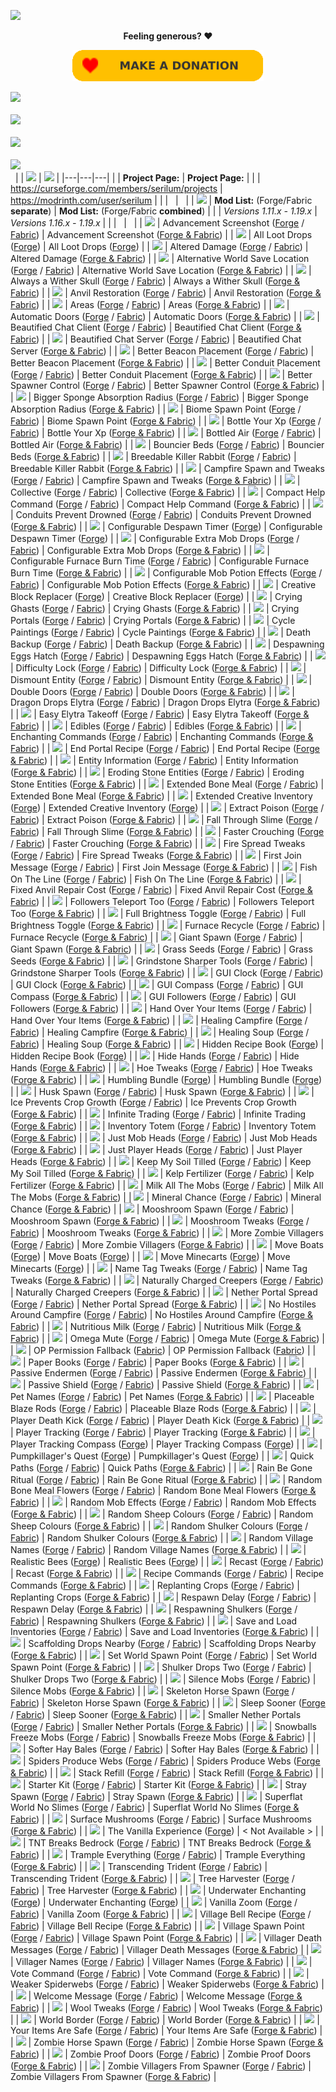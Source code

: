 [![](https://github.com/ricksouth/serilum-mc-mods/raw/master/description/Github/header.png)](https://serilum.com/)

<div align="center">
<p><strong>Feeling generous? ❤️</strong></p>
<p><a href="https://ricksouth.com/donate" target=_blank><img src="https://github.com/ricksouth/ricksouth/raw/main/assets/shields/donation_rounded.svg" height="50" width="auto"></a></p>
</div>

[![](https://github.com/ricksouth/serilum-mc-mods/raw/master/description/Github/serilumcom.png)](https://serilum.com/)\
&nbsp;\
[![](https://github.com/ricksouth/serilum-mc-mods/raw/master/description/Github/faq.png)](https://github.com/ricksouth/serilum-mc-mods/wiki/FAQ)\
&nbsp;\
[![](https://github.com/ricksouth/serilum-mc-mods/raw/master/description/Github/issues.png)](https://github.com/ricksouth/serilum-mc-mods/issues/new/choose)\
&nbsp;\
[![](https://github.com/ricksouth/serilum-mc-mods/raw/master/description/Github/code.png)](https://github.com/ricksouth/serilum-mc-mods/tree/master/sources)\
&nbsp;
|   | [![](https://github.com/ricksouth/serilum-mc-mods/raw/master/description/Github/curseforge.png)](https://curseforge.com/members/serilum/projects)  |  [![](https://github.com/ricksouth/serilum-mc-mods/raw/master/description/Github/modrinth.png)](https://modrinth.com/user/Serilum) |
|---|---|---|
|   | __Project Page:__  | __Project Page:__  |
|   | https://curseforge.com/members/serilum/projects  | https://modrinth.com/user/serilum  |
|   | 	&nbsp;  | 	&nbsp;  |
| [![](https://github.com/ricksouth/serilum-mc-mods/raw/master/description/Github/tiny_logo/_changelog.png)](#)  | __Mod List:__ (Forge/Fabric __separate__)  | __Mod List:__ (Forge/Fabric __combined__)  |
|   | _Versions 1.11.x - 1.19.x_  | _Versions 1.16.x - 1.19.x_  |
|   | 	&nbsp;  | 	&nbsp;  |
| [![](https://github.com/ricksouth/serilum-mc-mods/raw/master/description/Github/tiny_logo/advancement-screenshot.png)](https://serilum.com/mods?changelog=advancement-screenshot)  | Advancement Screenshot ([Forge](https://curseforge.com/minecraft/mc-mods/advancement-screenshot) / [Fabric](https://curseforge.com/minecraft/mc-mods/advancement-screenshot-fabric))  | Advancement Screenshot ([Forge & Fabric](https://modrinth.com/mod/advancement-screenshot))  |
| [![](https://github.com/ricksouth/serilum-mc-mods/raw/master/description/Github/tiny_logo/all-loot-drops.png)](https://serilum.com/mods?changelog=all-loot-drops)  | All Loot Drops ([Forge](https://curseforge.com/minecraft/mc-mods/all-loot-drops))  | All Loot Drops ([Forge](https://modrinth.com/mod/all-loot-drops))  |
| [![](https://github.com/ricksouth/serilum-mc-mods/raw/master/description/Github/tiny_logo/altered-damage.png)](https://serilum.com/mods?changelog=altered-damage)  | Altered Damage ([Forge](https://curseforge.com/minecraft/mc-mods/altered-damage) / [Fabric](https://curseforge.com/minecraft/mc-mods/altered-damage-fabric))  | Altered Damage ([Forge & Fabric](https://modrinth.com/mod/altered-damage))  |
| [![](https://github.com/ricksouth/serilum-mc-mods/raw/master/description/Github/tiny_logo/alternative-world-save-location.png)](https://serilum.com/mods?changelog=alternative-world-save-location)  | Alternative World Save Location ([Forge](https://curseforge.com/minecraft/mc-mods/alternative-world-save-location) / [Fabric](https://curseforge.com/minecraft/mc-mods/alternative-world-save-location-fabric))  | Alternative World Save Location ([Forge & Fabric](https://modrinth.com/mod/alternative-world-save-location))  |
| [![](https://github.com/ricksouth/serilum-mc-mods/raw/master/description/Github/tiny_logo/always-a-wither-skull.png)](https://serilum.com/mods?changelog=always-a-wither-skull)  | Always a Wither Skull ([Forge](https://curseforge.com/minecraft/mc-mods/always-a-wither-skull) / [Fabric](https://curseforge.com/minecraft/mc-mods/always-a-wither-skull-fabric))  | Always a Wither Skull ([Forge & Fabric](https://modrinth.com/mod/always-a-wither-skull))  |
| [![](https://github.com/ricksouth/serilum-mc-mods/raw/master/description/Github/tiny_logo/anvil-restoration.png)](https://serilum.com/mods?changelog=anvil-restoration)  | Anvil Restoration ([Forge](https://curseforge.com/minecraft/mc-mods/anvil-restoration) / [Fabric](https://curseforge.com/minecraft/mc-mods/anvil-restoration-fabric))  | Anvil Restoration ([Forge & Fabric](https://modrinth.com/mod/anvil-restoration))  |
| [![](https://github.com/ricksouth/serilum-mc-mods/raw/master/description/Github/tiny_logo/areas.png)](https://serilum.com/mods?changelog=areas)  | Areas ([Forge](https://curseforge.com/minecraft/mc-mods/areas) / [Fabric](https://curseforge.com/minecraft/mc-mods/areas-fabric))  | Areas ([Forge & Fabric](https://modrinth.com/mod/areas))  |
| [![](https://github.com/ricksouth/serilum-mc-mods/raw/master/description/Github/tiny_logo/automatic-doors.png)](https://serilum.com/mods?changelog=automatic-doors)  | Automatic Doors ([Forge](https://curseforge.com/minecraft/mc-mods/automatic-doors) / [Fabric](https://curseforge.com/minecraft/mc-mods/automatic-doors-fabric))  | Automatic Doors ([Forge & Fabric](https://modrinth.com/mod/automatic-doors))  |
| [![](https://github.com/ricksouth/serilum-mc-mods/raw/master/description/Github/tiny_logo/beautified-chat-client.png)](https://serilum.com/mods?changelog=beautified-chat-client)  | Beautified Chat Client ([Forge](https://curseforge.com/minecraft/mc-mods/beautified-chat-client) / [Fabric](https://curseforge.com/minecraft/mc-mods/beautified-chat-client-fabric))  | Beautified Chat Client ([Forge & Fabric](https://modrinth.com/mod/beautified-chat-client))  |
| [![](https://github.com/ricksouth/serilum-mc-mods/raw/master/description/Github/tiny_logo/beautified-chat-server.png)](https://serilum.com/mods?changelog=beautified-chat-server)  | Beautified Chat Server ([Forge](https://curseforge.com/minecraft/mc-mods/beautified-chat-server) / [Fabric](https://curseforge.com/minecraft/mc-mods/beautified-chat-server-fabric))  | Beautified Chat Server ([Forge & Fabric](https://modrinth.com/mod/beautified-chat-server))  |
| [![](https://github.com/ricksouth/serilum-mc-mods/raw/master/description/Github/tiny_logo/better-beacon-placement.png)](https://serilum.com/mods?changelog=better-beacon-placement)  | Better Beacon Placement ([Forge](https://curseforge.com/minecraft/mc-mods/better-beacon-placement) / [Fabric](https://curseforge.com/minecraft/mc-mods/better-beacon-placement-fabric))  | Better Beacon Placement ([Forge & Fabric](https://modrinth.com/mod/better-beacon-placement))  |
| [![](https://github.com/ricksouth/serilum-mc-mods/raw/master/description/Github/tiny_logo/better-conduit-placement.png)](https://serilum.com/mods?changelog=better-conduit-placement)  | Better Conduit Placement ([Forge](https://curseforge.com/minecraft/mc-mods/better-conduit-placement) / [Fabric](https://curseforge.com/minecraft/mc-mods/better-conduit-placement-fabric))  | Better Conduit Placement ([Forge & Fabric](https://modrinth.com/mod/better-conduit-placement))  |
| [![](https://github.com/ricksouth/serilum-mc-mods/raw/master/description/Github/tiny_logo/better-spawner-control.png)](https://serilum.com/mods?changelog=better-spawner-control)  | Better Spawner Control ([Forge](https://curseforge.com/minecraft/mc-mods/better-spawner-control) / [Fabric](https://curseforge.com/minecraft/mc-mods/better-spawner-control-fabric))  | Better Spawner Control ([Forge & Fabric](https://modrinth.com/mod/better-spawner-control))  |
| [![](https://github.com/ricksouth/serilum-mc-mods/raw/master/description/Github/tiny_logo/bigger-sponge-absorption-radius.png)](https://serilum.com/mods?changelog=bigger-sponge-absorption-radius)  | Bigger Sponge Absorption Radius ([Forge](https://curseforge.com/minecraft/mc-mods/bigger-sponge-absorption-radius) / [Fabric](https://curseforge.com/minecraft/mc-mods/bigger-sponge-absorption-radius-fabric))  | Bigger Sponge Absorption Radius ([Forge & Fabric](https://modrinth.com/mod/bigger-sponge-absorption-radius))  |
| [![](https://github.com/ricksouth/serilum-mc-mods/raw/master/description/Github/tiny_logo/biome-spawn-point.png)](https://serilum.com/mods?changelog=biome-spawn-point)  | Biome Spawn Point ([Forge](https://curseforge.com/minecraft/mc-mods/biome-spawn-point) / [Fabric](https://curseforge.com/minecraft/mc-mods/biome-spawn-point-fabric))  | Biome Spawn Point ([Forge & Fabric](https://modrinth.com/mod/biome-spawn-point))  |
| [![](https://github.com/ricksouth/serilum-mc-mods/raw/master/description/Github/tiny_logo/bottle-your-xp.png)](https://serilum.com/mods?changelog=bottle-your-xp)  | Bottle Your Xp ([Forge](https://curseforge.com/minecraft/mc-mods/bottle-your-xp) / [Fabric](https://curseforge.com/minecraft/mc-mods/bottle-your-xp-fabric))  | Bottle Your Xp ([Forge & Fabric](https://modrinth.com/mod/bottle-your-xp))  |
| [![](https://github.com/ricksouth/serilum-mc-mods/raw/master/description/Github/tiny_logo/bottled-air.png)](https://serilum.com/mods?changelog=bottled-air)  | Bottled Air ([Forge](https://curseforge.com/minecraft/mc-mods/bottled-air) / [Fabric](https://curseforge.com/minecraft/mc-mods/bottled-air-fabric))  | Bottled Air ([Forge & Fabric](https://modrinth.com/mod/bottled-air))  |
| [![](https://github.com/ricksouth/serilum-mc-mods/raw/master/description/Github/tiny_logo/bouncier-beds.png)](https://serilum.com/mods?changelog=bouncier-beds)  | Bouncier Beds ([Forge](https://curseforge.com/minecraft/mc-mods/bouncier-beds) / [Fabric](https://curseforge.com/minecraft/mc-mods/bouncier-beds-fabric))  | Bouncier Beds ([Forge & Fabric](https://modrinth.com/mod/bouncier-beds))  |
| [![](https://github.com/ricksouth/serilum-mc-mods/raw/master/description/Github/tiny_logo/breedable-killer-rabbit.png)](https://serilum.com/mods?changelog=breedable-killer-rabbit)  | Breedable Killer Rabbit ([Forge](https://curseforge.com/minecraft/mc-mods/breedable-killer-rabbit) / [Fabric](https://curseforge.com/minecraft/mc-mods/breedable-killer-rabbit-fabric))  | Breedable Killer Rabbit ([Forge & Fabric](https://modrinth.com/mod/breedable-killer-rabbit))  |
| [![](https://github.com/ricksouth/serilum-mc-mods/raw/master/description/Github/tiny_logo/campfire-spawn-and-tweaks.png)](https://serilum.com/mods?changelog=campfire-spawn-and-tweaks)  | Campfire Spawn and Tweaks ([Forge](https://curseforge.com/minecraft/mc-mods/campfire-spawn-and-tweaks) / [Fabric](https://curseforge.com/minecraft/mc-mods/campfire-spawn-and-tweaks-fabric))  | Campfire Spawn and Tweaks ([Forge & Fabric](https://modrinth.com/mod/campfire-spawn-and-tweaks))  |
| [![](https://github.com/ricksouth/serilum-mc-mods/raw/master/description/Github/tiny_logo/collective.png)](https://serilum.com/mods?changelog=collective)  | Collective ([Forge](https://curseforge.com/minecraft/mc-mods/collective) / [Fabric](https://curseforge.com/minecraft/mc-mods/collective-fabric))  | Collective ([Forge & Fabric](https://modrinth.com/mod/collective))  |
| [![](https://github.com/ricksouth/serilum-mc-mods/raw/master/description/Github/tiny_logo/compact-help-command.png)](https://serilum.com/mods?changelog=compact-help-command)  | Compact Help Command ([Forge](https://curseforge.com/minecraft/mc-mods/compact-help-command) / [Fabric](https://curseforge.com/minecraft/mc-mods/compact-help-command-fabric))  | Compact Help Command ([Forge & Fabric](https://modrinth.com/mod/compact-help-command))  |
| [![](https://github.com/ricksouth/serilum-mc-mods/raw/master/description/Github/tiny_logo/conduits-prevent-drowned.png)](https://serilum.com/mods?changelog=conduits-prevent-drowned)  | Conduits Prevent Drowned ([Forge](https://curseforge.com/minecraft/mc-mods/conduits-prevent-drowned) / [Fabric](https://curseforge.com/minecraft/mc-mods/conduits-prevent-drowned-fabric))  | Conduits Prevent Drowned ([Forge & Fabric](https://modrinth.com/mod/conduits-prevent-drowned))  |
| [![](https://github.com/ricksouth/serilum-mc-mods/raw/master/description/Github/tiny_logo/configurable-despawn-timer.png)](https://serilum.com/mods?changelog=configurable-despawn-timer)  | Configurable Despawn Timer ([Forge](https://curseforge.com/minecraft/mc-mods/configurable-despawn-timer))  | Configurable Despawn Timer ([Forge](https://modrinth.com/mod/configurable-despawn-timer))  |
| [![](https://github.com/ricksouth/serilum-mc-mods/raw/master/description/Github/tiny_logo/configurable-extra-mob-drops.png)](https://serilum.com/mods?changelog=configurable-extra-mob-drops)  | Configurable Extra Mob Drops ([Forge](https://curseforge.com/minecraft/mc-mods/configurable-extra-mob-drops) / [Fabric](https://curseforge.com/minecraft/mc-mods/configurable-extra-mob-drops-fabric))  | Configurable Extra Mob Drops ([Forge & Fabric](https://modrinth.com/mod/configurable-extra-mob-drops))  |
| [![](https://github.com/ricksouth/serilum-mc-mods/raw/master/description/Github/tiny_logo/configurable-furnace-burn-time.png)](https://serilum.com/mods?changelog=configurable-furnace-burn-time)  | Configurable Furnace Burn Time ([Forge](https://curseforge.com/minecraft/mc-mods/configurable-furnace-burn-time) / [Fabric](https://curseforge.com/minecraft/mc-mods/configurable-furnace-burn-time-fabric))  | Configurable Furnace Burn Time ([Forge & Fabric](https://modrinth.com/mod/configurable-furnace-burn-time))  |
| [![](https://github.com/ricksouth/serilum-mc-mods/raw/master/description/Github/tiny_logo/configurable-mob-potion-effects.png)](https://serilum.com/mods?changelog=configurable-mob-potion-effects)  | Configurable Mob Potion Effects ([Forge](https://curseforge.com/minecraft/mc-mods/configurable-mob-potion-effects) / [Fabric](https://curseforge.com/minecraft/mc-mods/configurable-mob-potion-effects-fabric))  | Configurable Mob Potion Effects ([Forge & Fabric](https://modrinth.com/mod/configurable-mob-potion-effects))  |
| [![](https://github.com/ricksouth/serilum-mc-mods/raw/master/description/Github/tiny_logo/creative-block-replacer.png)](https://serilum.com/mods?changelog=creative-block-replacer)  | Creative Block Replacer ([Forge](https://curseforge.com/minecraft/mc-mods/creative-block-replacer))  | Creative Block Replacer ([Forge](https://modrinth.com/mod/creative-block-replacer))  |
| [![](https://github.com/ricksouth/serilum-mc-mods/raw/master/description/Github/tiny_logo/crying-ghasts.png)](https://serilum.com/mods?changelog=crying-ghasts)  | Crying Ghasts ([Forge](https://curseforge.com/minecraft/mc-mods/crying-ghasts) / [Fabric](https://curseforge.com/minecraft/mc-mods/crying-ghasts-fabric))  | Crying Ghasts ([Forge & Fabric](https://modrinth.com/mod/crying-ghasts))  |
| [![](https://github.com/ricksouth/serilum-mc-mods/raw/master/description/Github/tiny_logo/crying-portals.png)](https://serilum.com/mods?changelog=crying-portals)  | Crying Portals ([Forge](https://curseforge.com/minecraft/mc-mods/crying-portals) / [Fabric](https://curseforge.com/minecraft/mc-mods/crying-portals-fabric))  | Crying Portals ([Forge & Fabric](https://modrinth.com/mod/crying-portals))  |
| [![](https://github.com/ricksouth/serilum-mc-mods/raw/master/description/Github/tiny_logo/cycle-paintings.png)](https://serilum.com/mods?changelog=cycle-paintings)  | Cycle Paintings ([Forge](https://curseforge.com/minecraft/mc-mods/cycle-paintings) / [Fabric](https://curseforge.com/minecraft/mc-mods/cycle-paintings-fabric))  | Cycle Paintings ([Forge & Fabric](https://modrinth.com/mod/cycle-paintings))  |
| [![](https://github.com/ricksouth/serilum-mc-mods/raw/master/description/Github/tiny_logo/death-backup.png)](https://serilum.com/mods?changelog=death-backup)  | Death Backup ([Forge](https://curseforge.com/minecraft/mc-mods/death-backup) / [Fabric](https://curseforge.com/minecraft/mc-mods/death-backup-fabric))  | Death Backup ([Forge & Fabric](https://modrinth.com/mod/death-backup))  |
| [![](https://github.com/ricksouth/serilum-mc-mods/raw/master/description/Github/tiny_logo/despawning-eggs-hatch.png)](https://serilum.com/mods?changelog=despawning-eggs-hatch)  | Despawning Eggs Hatch ([Forge](https://curseforge.com/minecraft/mc-mods/despawning-eggs-hatch) / [Fabric](https://curseforge.com/minecraft/mc-mods/despawning-eggs-hatch-fabric))  | Despawning Eggs Hatch ([Forge & Fabric](https://modrinth.com/mod/despawning-eggs-hatch))  |
| [![](https://github.com/ricksouth/serilum-mc-mods/raw/master/description/Github/tiny_logo/difficulty-lock.png)](https://serilum.com/mods?changelog=difficulty-lock)  | Difficulty Lock ([Forge](https://curseforge.com/minecraft/mc-mods/difficulty-lock) / [Fabric](https://curseforge.com/minecraft/mc-mods/difficulty-lock-fabric))  | Difficulty Lock ([Forge & Fabric](https://modrinth.com/mod/difficulty-lock))  |
| [![](https://github.com/ricksouth/serilum-mc-mods/raw/master/description/Github/tiny_logo/dismount-entity.png)](https://serilum.com/mods?changelog=dismount-entity)  | Dismount Entity ([Forge](https://curseforge.com/minecraft/mc-mods/dismount-entity) / [Fabric](https://curseforge.com/minecraft/mc-mods/dismount-entity-fabric))  | Dismount Entity ([Forge & Fabric](https://modrinth.com/mod/dismount-entity))  |
| [![](https://github.com/ricksouth/serilum-mc-mods/raw/master/description/Github/tiny_logo/double-doors.png)](https://serilum.com/mods?changelog=double-doors)  | Double Doors ([Forge](https://curseforge.com/minecraft/mc-mods/double-doors) / [Fabric](https://curseforge.com/minecraft/mc-mods/double-doors-fabric))  | Double Doors ([Forge & Fabric](https://modrinth.com/mod/double-doors))  |
| [![](https://github.com/ricksouth/serilum-mc-mods/raw/master/description/Github/tiny_logo/dragon-drops-elytra.png)](https://serilum.com/mods?changelog=dragon-drops-elytra)  | Dragon Drops Elytra ([Forge](https://curseforge.com/minecraft/mc-mods/dragon-drops-elytra) / [Fabric](https://curseforge.com/minecraft/mc-mods/dragon-drops-elytra-fabric))  | Dragon Drops Elytra ([Forge & Fabric](https://modrinth.com/mod/dragon-drops-elytra))  |
| [![](https://github.com/ricksouth/serilum-mc-mods/raw/master/description/Github/tiny_logo/easy-elytra-takeoff.png)](https://serilum.com/mods?changelog=easy-elytra-takeoff)  | Easy Elytra Takeoff ([Forge](https://curseforge.com/minecraft/mc-mods/easy-elytra-takeoff) / [Fabric](https://curseforge.com/minecraft/mc-mods/easy-elytra-takeoff-fabric))  | Easy Elytra Takeoff ([Forge & Fabric](https://modrinth.com/mod/easy-elytra-takeoff))  |
| [![](https://github.com/ricksouth/serilum-mc-mods/raw/master/description/Github/tiny_logo/edibles.png)](https://serilum.com/mods?changelog=edibles)  | Edibles ([Forge](https://curseforge.com/minecraft/mc-mods/edibles) / [Fabric](https://curseforge.com/minecraft/mc-mods/edibles-fabric))  | Edibles ([Forge & Fabric](https://modrinth.com/mod/edibles))  |
| [![](https://github.com/ricksouth/serilum-mc-mods/raw/master/description/Github/tiny_logo/enchanting-commands.png)](https://serilum.com/mods?changelog=enchanting-commands)  | Enchanting Commands ([Forge](https://curseforge.com/minecraft/mc-mods/enchanting-commands) / [Fabric](https://curseforge.com/minecraft/mc-mods/enchanting-commands-fabric))  | Enchanting Commands ([Forge & Fabric](https://modrinth.com/mod/enchanting-commands))  |
| [![](https://github.com/ricksouth/serilum-mc-mods/raw/master/description/Github/tiny_logo/end-portal-recipe.png)](https://serilum.com/mods?changelog=end-portal-recipe)  | End Portal Recipe ([Forge](https://curseforge.com/minecraft/mc-mods/end-portal-recipe) / [Fabric](https://curseforge.com/minecraft/mc-mods/end-portal-recipe-fabric))  | End Portal Recipe ([Forge & Fabric](https://modrinth.com/mod/end-portal-recipe))  |
| [![](https://github.com/ricksouth/serilum-mc-mods/raw/master/description/Github/tiny_logo/entity-information.png)](https://serilum.com/mods?changelog=entity-information)  | Entity Information ([Forge](https://curseforge.com/minecraft/mc-mods/entity-information) / [Fabric](https://curseforge.com/minecraft/mc-mods/entity-information-fabric))  | Entity Information ([Forge & Fabric](https://modrinth.com/mod/entity-information))  |
| [![](https://github.com/ricksouth/serilum-mc-mods/raw/master/description/Github/tiny_logo/eroding-stone-entities.png)](https://serilum.com/mods?changelog=eroding-stone-entities)  | Eroding Stone Entities ([Forge](https://curseforge.com/minecraft/mc-mods/eroding-stone-entities) / [Fabric](https://curseforge.com/minecraft/mc-mods/eroding-stone-entities-fabric))  | Eroding Stone Entities ([Forge & Fabric](https://modrinth.com/mod/eroding-stone-entities))  |
| [![](https://github.com/ricksouth/serilum-mc-mods/raw/master/description/Github/tiny_logo/extended-bone-meal.png)](https://serilum.com/mods?changelog=extended-bone-meal)  | Extended Bone Meal ([Forge](https://curseforge.com/minecraft/mc-mods/extended-bone-meal) / [Fabric](https://curseforge.com/minecraft/mc-mods/extended-bone-meal-fabric))  | Extended Bone Meal ([Forge & Fabric](https://modrinth.com/mod/extended-bone-meal))  |
| [![](https://github.com/ricksouth/serilum-mc-mods/raw/master/description/Github/tiny_logo/extended-creative-inventory.png)](https://serilum.com/mods?changelog=extended-creative-inventory)  | Extended Creative Inventory ([Forge](https://curseforge.com/minecraft/mc-mods/extended-creative-inventory))  | Extended Creative Inventory ([Forge](https://modrinth.com/mod/extended-creative-inventory))  |
| [![](https://github.com/ricksouth/serilum-mc-mods/raw/master/description/Github/tiny_logo/extract-poison.png)](https://serilum.com/mods?changelog=extract-poison)  | Extract Poison ([Forge](https://curseforge.com/minecraft/mc-mods/extract-poison) / [Fabric](https://curseforge.com/minecraft/mc-mods/extract-poison-fabric))  | Extract Poison ([Forge & Fabric](https://modrinth.com/mod/extract-poison))  |
| [![](https://github.com/ricksouth/serilum-mc-mods/raw/master/description/Github/tiny_logo/fall-through-slime.png)](https://serilum.com/mods?changelog=fall-through-slime)  | Fall Through Slime ([Forge](https://curseforge.com/minecraft/mc-mods/fall-through-slime) / [Fabric](https://curseforge.com/minecraft/mc-mods/fall-through-slime-fabric))  | Fall Through Slime ([Forge & Fabric](https://modrinth.com/mod/fall-through-slime))  |
| [![](https://github.com/ricksouth/serilum-mc-mods/raw/master/description/Github/tiny_logo/faster-crouching.png)](https://serilum.com/mods?changelog=faster-crouching)  | Faster Crouching ([Forge](https://curseforge.com/minecraft/mc-mods/faster-crouching) / [Fabric](https://curseforge.com/minecraft/mc-mods/faster-crouching-fabric))  | Faster Crouching ([Forge & Fabric](https://modrinth.com/mod/faster-crouching))  |
| [![](https://github.com/ricksouth/serilum-mc-mods/raw/master/description/Github/tiny_logo/fire-spread-tweaks.png)](https://serilum.com/mods?changelog=fire-spread-tweaks)  | Fire Spread Tweaks ([Forge](https://curseforge.com/minecraft/mc-mods/fire-spread-tweaks) / [Fabric](https://curseforge.com/minecraft/mc-mods/fire-spread-tweaks-fabric))  | Fire Spread Tweaks ([Forge & Fabric](https://modrinth.com/mod/fire-spread-tweaks))  |
| [![](https://github.com/ricksouth/serilum-mc-mods/raw/master/description/Github/tiny_logo/first-join-message.png)](https://serilum.com/mods?changelog=first-join-message)  | First Join Message ([Forge](https://curseforge.com/minecraft/mc-mods/first-join-message) / [Fabric](https://curseforge.com/minecraft/mc-mods/first-join-message-fabric))  | First Join Message ([Forge & Fabric](https://modrinth.com/mod/first-join-message))  |
| [![](https://github.com/ricksouth/serilum-mc-mods/raw/master/description/Github/tiny_logo/fish-on-the-line.png)](https://serilum.com/mods?changelog=fish-on-the-line)  | Fish On The Line ([Forge](https://curseforge.com/minecraft/mc-mods/fish-on-the-line) / [Fabric](https://curseforge.com/minecraft/mc-mods/fish-on-the-line-fabric))  | Fish On The Line ([Forge & Fabric](https://modrinth.com/mod/fish-on-the-line))  |
| [![](https://github.com/ricksouth/serilum-mc-mods/raw/master/description/Github/tiny_logo/fixed-anvil-repair-cost.png)](https://serilum.com/mods?changelog=fixed-anvil-repair-cost)  | Fixed Anvil Repair Cost ([Forge](https://curseforge.com/minecraft/mc-mods/fixed-anvil-repair-cost) / [Fabric](https://curseforge.com/minecraft/mc-mods/fixed-anvil-repair-cost-fabric))  | Fixed Anvil Repair Cost ([Forge & Fabric](https://modrinth.com/mod/fixed-anvil-repair-cost))  |
| [![](https://github.com/ricksouth/serilum-mc-mods/raw/master/description/Github/tiny_logo/followers-teleport-too.png)](https://serilum.com/mods?changelog=followers-teleport-too)  | Followers Teleport Too ([Forge](https://curseforge.com/minecraft/mc-mods/followers-teleport-too) / [Fabric](https://curseforge.com/minecraft/mc-mods/followers-teleport-too-fabric))  | Followers Teleport Too ([Forge & Fabric](https://modrinth.com/mod/followers-teleport-too))  |
| [![](https://github.com/ricksouth/serilum-mc-mods/raw/master/description/Github/tiny_logo/full-brightness-toggle.png)](https://serilum.com/mods?changelog=full-brightness-toggle)  | Full Brightness Toggle ([Forge](https://curseforge.com/minecraft/mc-mods/full-brightness-toggle) / [Fabric](https://curseforge.com/minecraft/mc-mods/full-brightness-toggle-fabric))  | Full Brightness Toggle ([Forge & Fabric](https://modrinth.com/mod/full-brightness-toggle))  |
| [![](https://github.com/ricksouth/serilum-mc-mods/raw/master/description/Github/tiny_logo/furnace-recycle.png)](https://serilum.com/mods?changelog=furnace-recycle)  | Furnace Recycle ([Forge](https://curseforge.com/minecraft/mc-mods/furnace-recycle) / [Fabric](https://curseforge.com/minecraft/mc-mods/furnace-recycle-fabric))  | Furnace Recycle ([Forge & Fabric](https://modrinth.com/mod/furnace-recycle))  |
| [![](https://github.com/ricksouth/serilum-mc-mods/raw/master/description/Github/tiny_logo/giant-spawn.png)](https://serilum.com/mods?changelog=giant-spawn)  | Giant Spawn ([Forge](https://curseforge.com/minecraft/mc-mods/giant-spawn) / [Fabric](https://curseforge.com/minecraft/mc-mods/giant-spawn-fabric))  | Giant Spawn ([Forge & Fabric](https://modrinth.com/mod/giant-spawn))  |
| [![](https://github.com/ricksouth/serilum-mc-mods/raw/master/description/Github/tiny_logo/grass-seeds.png)](https://serilum.com/mods?changelog=grass-seeds)  | Grass Seeds ([Forge](https://curseforge.com/minecraft/mc-mods/grass-seeds) / [Fabric](https://curseforge.com/minecraft/mc-mods/grass-seeds-fabric))  | Grass Seeds ([Forge & Fabric](https://modrinth.com/mod/grass-seeds))  |
| [![](https://github.com/ricksouth/serilum-mc-mods/raw/master/description/Github/tiny_logo/grindstone-sharper-tools.png)](https://serilum.com/mods?changelog=grindstone-sharper-tools)  | Grindstone Sharper Tools ([Forge](https://curseforge.com/minecraft/mc-mods/grindstone-sharper-tools) / [Fabric](https://curseforge.com/minecraft/mc-mods/grindstone-sharper-tools-fabric))  | Grindstone Sharper Tools ([Forge & Fabric](https://modrinth.com/mod/grindstone-sharper-tools))  |
| [![](https://github.com/ricksouth/serilum-mc-mods/raw/master/description/Github/tiny_logo/gui-clock.png)](https://serilum.com/mods?changelog=gui-clock)  | GUI Clock ([Forge](https://curseforge.com/minecraft/mc-mods/gui-clock) / [Fabric](https://curseforge.com/minecraft/mc-mods/gui-clock-fabric-version))  | GUI Clock ([Forge & Fabric](https://modrinth.com/mod/gui-clock))  |
| [![](https://github.com/ricksouth/serilum-mc-mods/raw/master/description/Github/tiny_logo/gui-compass.png)](https://serilum.com/mods?changelog=gui-compass)  | GUI Compass ([Forge](https://curseforge.com/minecraft/mc-mods/gui-compass) / [Fabric](https://curseforge.com/minecraft/mc-mods/gui-compass-fabric-version))  | GUI Compass ([Forge & Fabric](https://modrinth.com/mod/gui-compass))  |
| [![](https://github.com/ricksouth/serilum-mc-mods/raw/master/description/Github/tiny_logo/gui-followers.png)](https://serilum.com/mods?changelog=gui-followers)  | GUI Followers ([Forge](https://curseforge.com/minecraft/mc-mods/gui-followers) / [Fabric](https://curseforge.com/minecraft/mc-mods/gui-followers-fabric))  | GUI Followers ([Forge & Fabric](https://modrinth.com/mod/gui-followers))  |
| [![](https://github.com/ricksouth/serilum-mc-mods/raw/master/description/Github/tiny_logo/hand-over-your-items.png)](https://serilum.com/mods?changelog=hand-over-your-items)  | Hand Over Your Items ([Forge](https://curseforge.com/minecraft/mc-mods/hand-over-your-items) / [Fabric](https://curseforge.com/minecraft/mc-mods/hand-over-your-items-fabric))  | Hand Over Your Items ([Forge & Fabric](https://modrinth.com/mod/hand-over-your-items))  |
| [![](https://github.com/ricksouth/serilum-mc-mods/raw/master/description/Github/tiny_logo/healing-campfire.png)](https://serilum.com/mods?changelog=healing-campfire)  | Healing Campfire ([Forge](https://curseforge.com/minecraft/mc-mods/healing-campfire) / [Fabric](https://curseforge.com/minecraft/mc-mods/healing-campfire-fabric))  | Healing Campfire ([Forge & Fabric](https://modrinth.com/mod/healing-campfire))  |
| [![](https://github.com/ricksouth/serilum-mc-mods/raw/master/description/Github/tiny_logo/healing-soup.png)](https://serilum.com/mods?changelog=healing-soup)  | Healing Soup ([Forge](https://curseforge.com/minecraft/mc-mods/healing-soup) / [Fabric](https://curseforge.com/minecraft/mc-mods/healing-soup-fabric))  | Healing Soup ([Forge & Fabric](https://modrinth.com/mod/healing-soup))  |
| [![](https://github.com/ricksouth/serilum-mc-mods/raw/master/description/Github/tiny_logo/hidden-recipe-book.png)](https://serilum.com/mods?changelog=hidden-recipe-book)  | Hidden Recipe Book ([Forge](https://curseforge.com/minecraft/mc-mods/hidden-recipe-book))  | Hidden Recipe Book ([Forge](https://modrinth.com/mod/hidden-recipe-book))  |
| [![](https://github.com/ricksouth/serilum-mc-mods/raw/master/description/Github/tiny_logo/hide-hands.png)](https://serilum.com/mods?changelog=hide-hands)  | Hide Hands ([Forge](https://curseforge.com/minecraft/mc-mods/hide-hands) / [Fabric](https://curseforge.com/minecraft/mc-mods/hide-hands-fabric))  | Hide Hands ([Forge & Fabric](https://modrinth.com/mod/hide-hands))  |
| [![](https://github.com/ricksouth/serilum-mc-mods/raw/master/description/Github/tiny_logo/hoe-tweaks.png)](https://serilum.com/mods?changelog=hoe-tweaks)  | Hoe Tweaks ([Forge](https://curseforge.com/minecraft/mc-mods/hoe-tweaks) / [Fabric](https://curseforge.com/minecraft/mc-mods/hoe-tweaks-fabric))  | Hoe Tweaks ([Forge & Fabric](https://modrinth.com/mod/hoe-tweaks))  |
| [![](https://github.com/ricksouth/serilum-mc-mods/raw/master/description/Github/tiny_logo/humbling-bundle.png)](https://serilum.com/mods?changelog=humbling-bundle)  | Humbling Bundle ([Forge](https://curseforge.com/minecraft/mc-mods/humbling-bundle))  | Humbling Bundle ([Forge](https://modrinth.com/mod/humbling-bundle))  |
| [![](https://github.com/ricksouth/serilum-mc-mods/raw/master/description/Github/tiny_logo/husk-spawn.png)](https://serilum.com/mods?changelog=husk-spawn)  | Husk Spawn ([Forge](https://curseforge.com/minecraft/mc-mods/husk-spawn) / [Fabric](https://curseforge.com/minecraft/mc-mods/husk-spawn-fabric))  | Husk Spawn ([Forge & Fabric](https://modrinth.com/mod/husk-spawn))  |
| [![](https://github.com/ricksouth/serilum-mc-mods/raw/master/description/Github/tiny_logo/ice-prevents-crop-growth.png)](https://serilum.com/mods?changelog=ice-prevents-crop-growth)  | Ice Prevents Crop Growth ([Forge](https://curseforge.com/minecraft/mc-mods/ice-prevents-crop-growth) / [Fabric](https://curseforge.com/minecraft/mc-mods/ice-prevents-crop-growth-fabric))  | Ice Prevents Crop Growth ([Forge & Fabric](https://modrinth.com/mod/ice-prevents-crop-growth))  |
| [![](https://github.com/ricksouth/serilum-mc-mods/raw/master/description/Github/tiny_logo/infinite-trading.png)](https://serilum.com/mods?changelog=infinite-trading)  | Infinite Trading ([Forge](https://curseforge.com/minecraft/mc-mods/infinite-trading) / [Fabric](https://curseforge.com/minecraft/mc-mods/infinite-trading-fabric))  | Infinite Trading ([Forge & Fabric](https://modrinth.com/mod/infinite-trading))  |
| [![](https://github.com/ricksouth/serilum-mc-mods/raw/master/description/Github/tiny_logo/inventory-totem.png)](https://serilum.com/mods?changelog=inventory-totem)  | Inventory Totem ([Forge](https://curseforge.com/minecraft/mc-mods/inventory-totem) / [Fabric](https://curseforge.com/minecraft/mc-mods/inventory-totem-fabric))  | Inventory Totem ([Forge & Fabric](https://modrinth.com/mod/inventory-totem))  |
| [![](https://github.com/ricksouth/serilum-mc-mods/raw/master/description/Github/tiny_logo/just-mob-heads.png)](https://serilum.com/mods?changelog=just-mob-heads)  | Just Mob Heads ([Forge](https://curseforge.com/minecraft/mc-mods/just-mob-heads) / [Fabric](https://curseforge.com/minecraft/mc-mods/just-mob-heads-fabric))  | Just Mob Heads ([Forge & Fabric](https://modrinth.com/mod/just-mob-heads))  |
| [![](https://github.com/ricksouth/serilum-mc-mods/raw/master/description/Github/tiny_logo/just-player-heads.png)](https://serilum.com/mods?changelog=just-player-heads)  | Just Player Heads ([Forge](https://curseforge.com/minecraft/mc-mods/just-player-heads) / [Fabric](https://curseforge.com/minecraft/mc-mods/just-player-heads-fabric))  | Just Player Heads ([Forge & Fabric](https://modrinth.com/mod/just-player-heads))  |
| [![](https://github.com/ricksouth/serilum-mc-mods/raw/master/description/Github/tiny_logo/keep-my-soil-tilled.png)](https://serilum.com/mods?changelog=keep-my-soil-tilled)  | Keep My Soil Tilled ([Forge](https://curseforge.com/minecraft/mc-mods/keep-my-soil-tilled) / [Fabric](https://curseforge.com/minecraft/mc-mods/keep-my-soil-tilled-fabric))  | Keep My Soil Tilled ([Forge & Fabric](https://modrinth.com/mod/keep-my-soil-tilled))  |
| [![](https://github.com/ricksouth/serilum-mc-mods/raw/master/description/Github/tiny_logo/kelp-fertilizer.png)](https://serilum.com/mods?changelog=kelp-fertilizer)  | Kelp Fertilizer ([Forge](https://curseforge.com/minecraft/mc-mods/kelp-fertilizer) / [Fabric](https://curseforge.com/minecraft/mc-mods/kelp-fertilizer-fabric))  | Kelp Fertilizer ([Forge & Fabric](https://modrinth.com/mod/kelp-fertilizer))  |
| [![](https://github.com/ricksouth/serilum-mc-mods/raw/master/description/Github/tiny_logo/milk-all-the-mobs.png)](https://serilum.com/mods?changelog=milk-all-the-mobs)  | Milk All The Mobs ([Forge](https://curseforge.com/minecraft/mc-mods/milk-all-the-mobs) / [Fabric](https://curseforge.com/minecraft/mc-mods/milk-all-the-mobs-fabric))  | Milk All The Mobs ([Forge & Fabric](https://modrinth.com/mod/milk-all-the-mobs))  |
| [![](https://github.com/ricksouth/serilum-mc-mods/raw/master/description/Github/tiny_logo/mineral-chance.png)](https://serilum.com/mods?changelog=mineral-chance)  | Mineral Chance ([Forge](https://curseforge.com/minecraft/mc-mods/mineral-chance) / [Fabric](https://curseforge.com/minecraft/mc-mods/mineral-chance-fabric))  | Mineral Chance ([Forge & Fabric](https://modrinth.com/mod/mineral-chance))  |
| [![](https://github.com/ricksouth/serilum-mc-mods/raw/master/description/Github/tiny_logo/mooshroom-spawn.png)](https://serilum.com/mods?changelog=mooshroom-spawn)  | Mooshroom Spawn ([Forge](https://curseforge.com/minecraft/mc-mods/mooshroom-spawn) / [Fabric](https://curseforge.com/minecraft/mc-mods/mooshroom-spawn-fabric))  | Mooshroom Spawn ([Forge & Fabric](https://modrinth.com/mod/mooshroom-spawn))  |
| [![](https://github.com/ricksouth/serilum-mc-mods/raw/master/description/Github/tiny_logo/mooshroom-tweaks.png)](https://serilum.com/mods?changelog=mooshroom-tweaks)  | Mooshroom Tweaks ([Forge](https://curseforge.com/minecraft/mc-mods/mooshroom-tweaks) / [Fabric](https://curseforge.com/minecraft/mc-mods/mooshroom-tweaks-fabric))  | Mooshroom Tweaks ([Forge & Fabric](https://modrinth.com/mod/mooshroom-tweaks))  |
| [![](https://github.com/ricksouth/serilum-mc-mods/raw/master/description/Github/tiny_logo/more-zombie-villagers.png)](https://serilum.com/mods?changelog=more-zombie-villagers)  | More Zombie Villagers ([Forge](https://curseforge.com/minecraft/mc-mods/more-zombie-villagers) / [Fabric](https://curseforge.com/minecraft/mc-mods/more-zombie-villagers-fabric))  | More Zombie Villagers ([Forge & Fabric](https://modrinth.com/mod/more-zombie-villagers))  |
| [![](https://github.com/ricksouth/serilum-mc-mods/raw/master/description/Github/tiny_logo/move-boats.png)](https://serilum.com/mods?changelog=move-boats)  | Move Boats ([Forge](https://curseforge.com/minecraft/mc-mods/move-boats))  | Move Boats ([Forge](https://modrinth.com/mod/move-boats))  |
| [![](https://github.com/ricksouth/serilum-mc-mods/raw/master/description/Github/tiny_logo/move-minecarts.png)](https://serilum.com/mods?changelog=move-minecarts)  | Move Minecarts ([Forge](https://curseforge.com/minecraft/mc-mods/move-minecarts))  | Move Minecarts ([Forge](https://modrinth.com/mod/move-minecarts))  |
| [![](https://github.com/ricksouth/serilum-mc-mods/raw/master/description/Github/tiny_logo/name-tag-tweaks.png)](https://serilum.com/mods?changelog=name-tag-tweaks)  | Name Tag Tweaks ([Forge](https://curseforge.com/minecraft/mc-mods/name-tag-tweaks) / [Fabric](https://curseforge.com/minecraft/mc-mods/name-tag-tweaks-fabric))  | Name Tag Tweaks ([Forge & Fabric](https://modrinth.com/mod/name-tag-tweaks))  |
| [![](https://github.com/ricksouth/serilum-mc-mods/raw/master/description/Github/tiny_logo/naturally-charged-creepers.png)](https://serilum.com/mods?changelog=naturally-charged-creepers)  | Naturally Charged Creepers ([Forge](https://curseforge.com/minecraft/mc-mods/naturally-charged-creepers) / [Fabric](https://curseforge.com/minecraft/mc-mods/naturally-charged-creepers-fabric))  | Naturally Charged Creepers ([Forge & Fabric](https://modrinth.com/mod/naturally-charged-creepers))  |
| [![](https://github.com/ricksouth/serilum-mc-mods/raw/master/description/Github/tiny_logo/nether-portal-spread.png)](https://serilum.com/mods?changelog=nether-portal-spread)  | Nether Portal Spread ([Forge](https://curseforge.com/minecraft/mc-mods/nether-portal-spread) / [Fabric](https://curseforge.com/minecraft/mc-mods/nether-portal-spread-fabric))  | Nether Portal Spread ([Forge & Fabric](https://modrinth.com/mod/nether-portal-spread))  |
| [![](https://github.com/ricksouth/serilum-mc-mods/raw/master/description/Github/tiny_logo/no-hostiles-around-campfire.png)](https://serilum.com/mods?changelog=no-hostiles-around-campfire)  | No Hostiles Around Campfire ([Forge](https://curseforge.com/minecraft/mc-mods/no-hostiles-around-campfire) / [Fabric](https://curseforge.com/minecraft/mc-mods/no-hostiles-around-campfire-fabric))  | No Hostiles Around Campfire ([Forge & Fabric](https://modrinth.com/mod/no-hostiles-around-campfire))  |
| [![](https://github.com/ricksouth/serilum-mc-mods/raw/master/description/Github/tiny_logo/nutritious-milk.png)](https://serilum.com/mods?changelog=nutritious-milk)  | Nutritious Milk ([Forge](https://curseforge.com/minecraft/mc-mods/nutritious-milk) / [Fabric](https://curseforge.com/minecraft/mc-mods/nutritious-milk-fabric))  | Nutritious Milk ([Forge & Fabric](https://modrinth.com/mod/nutritious-milk))  |
| [![](https://github.com/ricksouth/serilum-mc-mods/raw/master/description/Github/tiny_logo/omega-mute.png)](https://serilum.com/mods?changelog=omega-mute)  | Omega Mute ([Forge](https://curseforge.com/minecraft/mc-mods/omega-mute) / [Fabric](https://curseforge.com/minecraft/mc-mods/omega-mute-fabric))  | Omega Mute ([Forge & Fabric](https://modrinth.com/mod/omega-mute))  |
| [![](https://github.com/ricksouth/serilum-mc-mods/raw/master/description/Github/tiny_logo/op-permission-fallback.png)](https://serilum.com/mods?changelog=op-permission-fallback)  | OP Permission Fallback ([Fabric](https://curseforge.com/minecraft/mc-mods/op-permission-fallback-fabric))  | OP Permission Fallback ([Fabric](https://modrinth.com/mod/op-permission-fallback))  |
| [![](https://github.com/ricksouth/serilum-mc-mods/raw/master/description/Github/tiny_logo/paper-books.png)](https://serilum.com/mods?changelog=paper-books)  | Paper Books ([Forge](https://curseforge.com/minecraft/mc-mods/paper-books) / [Fabric](https://curseforge.com/minecraft/mc-mods/paper-books-fabric))  | Paper Books ([Forge & Fabric](https://modrinth.com/mod/paper-books))  |
| [![](https://github.com/ricksouth/serilum-mc-mods/raw/master/description/Github/tiny_logo/passive-endermen.png)](https://serilum.com/mods?changelog=passive-endermen)  | Passive Endermen ([Forge](https://curseforge.com/minecraft/mc-mods/passive-endermen) / [Fabric](https://curseforge.com/minecraft/mc-mods/passive-endermen-fabric))  | Passive Endermen ([Forge & Fabric](https://modrinth.com/mod/passive-endermen))  |
| [![](https://github.com/ricksouth/serilum-mc-mods/raw/master/description/Github/tiny_logo/passive-shield.png)](https://serilum.com/mods?changelog=passive-shield)  | Passive Shield ([Forge](https://curseforge.com/minecraft/mc-mods/passive-shield) / [Fabric](https://curseforge.com/minecraft/mc-mods/passive-shield-fabric))  | Passive Shield ([Forge & Fabric](https://modrinth.com/mod/passive-shield))  |
| [![](https://github.com/ricksouth/serilum-mc-mods/raw/master/description/Github/tiny_logo/pet-names.png)](https://serilum.com/mods?changelog=pet-names)  | Pet Names ([Forge](https://curseforge.com/minecraft/mc-mods/pet-names) / [Fabric](https://curseforge.com/minecraft/mc-mods/pet-names-fabric))  | Pet Names ([Forge & Fabric](https://modrinth.com/mod/pet-names))  |
| [![](https://github.com/ricksouth/serilum-mc-mods/raw/master/description/Github/tiny_logo/placeable-blaze-rods.png)](https://serilum.com/mods?changelog=placeable-blaze-rods)  | Placeable Blaze Rods ([Forge](https://curseforge.com/minecraft/mc-mods/placeable-blaze-rods) / [Fabric](https://curseforge.com/minecraft/mc-mods/placeable-blaze-rods-fabric))  | Placeable Blaze Rods ([Forge & Fabric](https://modrinth.com/mod/placeable-blaze-rods))  |
| [![](https://github.com/ricksouth/serilum-mc-mods/raw/master/description/Github/tiny_logo/player-death-kick.png)](https://serilum.com/mods?changelog=player-death-kick)  | Player Death Kick ([Forge](https://curseforge.com/minecraft/mc-mods/player-death-kick) / [Fabric](https://curseforge.com/minecraft/mc-mods/player-death-kick-fabric))  | Player Death Kick ([Forge & Fabric](https://modrinth.com/mod/player-death-kick))  |
| [![](https://github.com/ricksouth/serilum-mc-mods/raw/master/description/Github/tiny_logo/player-tracking.png)](https://serilum.com/mods?changelog=player-tracking)  | Player Tracking ([Forge](https://curseforge.com/minecraft/mc-mods/player-tracking) / [Fabric](https://curseforge.com/minecraft/mc-mods/player-tracking-fabric))  | Player Tracking ([Forge & Fabric](https://modrinth.com/mod/player-tracking))  |
| [![](https://github.com/ricksouth/serilum-mc-mods/raw/master/description/Github/tiny_logo/player-tracking-compass.png)](https://serilum.com/mods?changelog=player-tracking-compass)  | Player Tracking Compass ([Forge](https://curseforge.com/minecraft/mc-mods/player-tracking-compass))  | Player Tracking Compass ([Forge](https://modrinth.com/mod/player-tracking-compass))  |
| [![](https://github.com/ricksouth/serilum-mc-mods/raw/master/description/Github/tiny_logo/pumpkillagers-quest.png)](https://serilum.com/mods?changelog=pumpkillagers-quest)  | Pumpkillager's Quest ([Forge](https://curseforge.com/minecraft/mc-mods/pumpkillagers-quest))  | Pumpkillager's Quest ([Forge](https://modrinth.com/mod/pumpkillagers-quest))  |
| [![](https://github.com/ricksouth/serilum-mc-mods/raw/master/description/Github/tiny_logo/quick-paths.png)](https://serilum.com/mods?changelog=quick-paths)  | Quick Paths ([Forge](https://curseforge.com/minecraft/mc-mods/quick-paths) / [Fabric](https://curseforge.com/minecraft/mc-mods/quick-paths-fabric))  | Quick Paths ([Forge & Fabric](https://modrinth.com/mod/quick-paths))  |
| [![](https://github.com/ricksouth/serilum-mc-mods/raw/master/description/Github/tiny_logo/rain-be-gone-ritual.png)](https://serilum.com/mods?changelog=rain-be-gone-ritual)  | Rain Be Gone Ritual ([Forge](https://curseforge.com/minecraft/mc-mods/rain-be-gone-ritual) / [Fabric](https://curseforge.com/minecraft/mc-mods/rain-be-gone-ritual-fabric))  | Rain Be Gone Ritual ([Forge & Fabric](https://modrinth.com/mod/rain-be-gone-ritual))  |
| [![](https://github.com/ricksouth/serilum-mc-mods/raw/master/description/Github/tiny_logo/random-bone-meal-flowers.png)](https://serilum.com/mods?changelog=random-bone-meal-flowers)  | Random Bone Meal Flowers ([Forge](https://curseforge.com/minecraft/mc-mods/random-bone-meal-flowers) / [Fabric](https://curseforge.com/minecraft/mc-mods/random-bone-meal-flowers-fabric))  | Random Bone Meal Flowers ([Forge & Fabric](https://modrinth.com/mod/random-bone-meal-flowers))  |
| [![](https://github.com/ricksouth/serilum-mc-mods/raw/master/description/Github/tiny_logo/random-mob-effects.png)](https://serilum.com/mods?changelog=random-mob-effects)  | Random Mob Effects ([Forge](https://curseforge.com/minecraft/mc-mods/random-mob-effects) / [Fabric](https://curseforge.com/minecraft/mc-mods/random-mob-effects-fabric))  | Random Mob Effects ([Forge & Fabric](https://modrinth.com/mod/random-mob-effects))  |
| [![](https://github.com/ricksouth/serilum-mc-mods/raw/master/description/Github/tiny_logo/random-sheep-colours.png)](https://serilum.com/mods?changelog=random-sheep-colours)  | Random Sheep Colours ([Forge](https://curseforge.com/minecraft/mc-mods/random-sheep-colours) / [Fabric](https://curseforge.com/minecraft/mc-mods/random-sheep-colours-fabric))  | Random Sheep Colours ([Forge & Fabric](https://modrinth.com/mod/random-sheep-colours))  |
| [![](https://github.com/ricksouth/serilum-mc-mods/raw/master/description/Github/tiny_logo/random-shulker-colours.png)](https://serilum.com/mods?changelog=random-shulker-colours)  | Random Shulker Colours ([Forge](https://curseforge.com/minecraft/mc-mods/random-shulker-colours) / [Fabric](https://curseforge.com/minecraft/mc-mods/random-shulker-colours-fabric))  | Random Shulker Colours ([Forge & Fabric](https://modrinth.com/mod/random-shulker-colours))  |
| [![](https://github.com/ricksouth/serilum-mc-mods/raw/master/description/Github/tiny_logo/random-village-names.png)](https://serilum.com/mods?changelog=random-village-names)  | Random Village Names ([Forge](https://curseforge.com/minecraft/mc-mods/random-village-names) / [Fabric](https://curseforge.com/minecraft/mc-mods/random-village-names-fabric))  | Random Village Names ([Forge & Fabric](https://modrinth.com/mod/random-village-names))  |
| [![](https://github.com/ricksouth/serilum-mc-mods/raw/master/description/Github/tiny_logo/realistic-bees.png)](https://serilum.com/mods?changelog=realistic-bees)  | Realistic Bees ([Forge](https://curseforge.com/minecraft/mc-mods/realistic-bees))  | Realistic Bees ([Forge](https://modrinth.com/mod/realistic-bees))  |
| [![](https://github.com/ricksouth/serilum-mc-mods/raw/master/description/Github/tiny_logo/recast.png)](https://serilum.com/mods?changelog=recast)  | Recast ([Forge](https://curseforge.com/minecraft/mc-mods/recast) / [Fabric](https://curseforge.com/minecraft/mc-mods/recast-fabric))  | Recast ([Forge & Fabric](https://modrinth.com/mod/recast))  |
| [![](https://github.com/ricksouth/serilum-mc-mods/raw/master/description/Github/tiny_logo/recipe-commands.png)](https://serilum.com/mods?changelog=recipe-commands)  | Recipe Commands ([Forge](https://curseforge.com/minecraft/mc-mods/recipe-commands) / [Fabric](https://curseforge.com/minecraft/mc-mods/recipe-commands-fabric))  | Recipe Commands ([Forge & Fabric](https://modrinth.com/mod/recipe-commands))  |
| [![](https://github.com/ricksouth/serilum-mc-mods/raw/master/description/Github/tiny_logo/replanting-crops.png)](https://serilum.com/mods?changelog=replanting-crops)  | Replanting Crops ([Forge](https://curseforge.com/minecraft/mc-mods/replanting-crops) / [Fabric](https://curseforge.com/minecraft/mc-mods/replanting-crops-fabric))  | Replanting Crops ([Forge & Fabric](https://modrinth.com/mod/replanting-crops))  |
| [![](https://github.com/ricksouth/serilum-mc-mods/raw/master/description/Github/tiny_logo/respawn-delay.png)](https://serilum.com/mods?changelog=respawn-delay)  | Respawn Delay ([Forge](https://curseforge.com/minecraft/mc-mods/respawn-delay) / [Fabric](https://curseforge.com/minecraft/mc-mods/respawn-delay-fabric))  | Respawn Delay ([Forge & Fabric](https://modrinth.com/mod/respawn-delay))  |
| [![](https://github.com/ricksouth/serilum-mc-mods/raw/master/description/Github/tiny_logo/respawning-shulkers.png)](https://serilum.com/mods?changelog=respawning-shulkers)  | Respawning Shulkers ([Forge](https://curseforge.com/minecraft/mc-mods/respawning-shulkers) / [Fabric](https://curseforge.com/minecraft/mc-mods/respawning-shulkers-fabric))  | Respawning Shulkers ([Forge & Fabric](https://modrinth.com/mod/respawning-shulkers))  |
| [![](https://github.com/ricksouth/serilum-mc-mods/raw/master/description/Github/tiny_logo/save-and-load-inventories.png)](https://serilum.com/mods?changelog=save-and-load-inventories)  | Save and Load Inventories ([Forge](https://curseforge.com/minecraft/mc-mods/save-and-load-inventories) / [Fabric](https://curseforge.com/minecraft/mc-mods/save-and-load-inventories-fabric))  | Save and Load Inventories ([Forge & Fabric](https://modrinth.com/mod/save-and-load-inventories))  |
| [![](https://github.com/ricksouth/serilum-mc-mods/raw/master/description/Github/tiny_logo/scaffolding-drops-nearby.png)](https://serilum.com/mods?changelog=scaffolding-drops-nearby)  | Scaffolding Drops Nearby ([Forge](https://curseforge.com/minecraft/mc-mods/scaffolding-drops-nearby) / [Fabric](https://curseforge.com/minecraft/mc-mods/scaffolding-drops-nearby-fabric))  | Scaffolding Drops Nearby ([Forge & Fabric](https://modrinth.com/mod/scaffolding-drops-nearby))  |
| [![](https://github.com/ricksouth/serilum-mc-mods/raw/master/description/Github/tiny_logo/set-world-spawn-point.png)](https://serilum.com/mods?changelog=set-world-spawn-point)  | Set World Spawn Point ([Forge](https://curseforge.com/minecraft/mc-mods/set-world-spawn-point) / [Fabric](https://curseforge.com/minecraft/mc-mods/set-world-spawn-point-fabric))  | Set World Spawn Point ([Forge & Fabric](https://modrinth.com/mod/set-world-spawn-point))  |
| [![](https://github.com/ricksouth/serilum-mc-mods/raw/master/description/Github/tiny_logo/shulker-drops-two.png)](https://serilum.com/mods?changelog=shulker-drops-two)  | Shulker Drops Two ([Forge](https://curseforge.com/minecraft/mc-mods/shulker-drops-two) / [Fabric](https://curseforge.com/minecraft/mc-mods/shulker-drops-two-fabric))  | Shulker Drops Two ([Forge & Fabric](https://modrinth.com/mod/shulker-drops-two))  |
| [![](https://github.com/ricksouth/serilum-mc-mods/raw/master/description/Github/tiny_logo/silence-mobs.png)](https://serilum.com/mods?changelog=silence-mobs)  | Silence Mobs ([Forge](https://curseforge.com/minecraft/mc-mods/silence-mobs) / [Fabric](https://curseforge.com/minecraft/mc-mods/silence-mobs-fabric))  | Silence Mobs ([Forge & Fabric](https://modrinth.com/mod/silence-mobs))  |
| [![](https://github.com/ricksouth/serilum-mc-mods/raw/master/description/Github/tiny_logo/skeleton-horse-spawn.png)](https://serilum.com/mods?changelog=skeleton-horse-spawn)  | Skeleton Horse Spawn ([Forge](https://curseforge.com/minecraft/mc-mods/skeleton-horse-spawn) / [Fabric](https://curseforge.com/minecraft/mc-mods/skeleton-horse-spawn-fabric))  | Skeleton Horse Spawn ([Forge & Fabric](https://modrinth.com/mod/skeleton-horse-spawn))  |
| [![](https://github.com/ricksouth/serilum-mc-mods/raw/master/description/Github/tiny_logo/sleep-sooner.png)](https://serilum.com/mods?changelog=sleep-sooner)  | Sleep Sooner ([Forge](https://curseforge.com/minecraft/mc-mods/sleep-sooner) / [Fabric](https://curseforge.com/minecraft/mc-mods/sleep-sooner-fabric))  | Sleep Sooner ([Forge & Fabric](https://modrinth.com/mod/sleep-sooner))  |
| [![](https://github.com/ricksouth/serilum-mc-mods/raw/master/description/Github/tiny_logo/smaller-nether-portals.png)](https://serilum.com/mods?changelog=smaller-nether-portals)  | Smaller Nether Portals ([Forge](https://curseforge.com/minecraft/mc-mods/smaller-nether-portals) / [Fabric](https://curseforge.com/minecraft/mc-mods/smaller-nether-portals-fabric))  | Smaller Nether Portals ([Forge & Fabric](https://modrinth.com/mod/smaller-nether-portals))  |
| [![](https://github.com/ricksouth/serilum-mc-mods/raw/master/description/Github/tiny_logo/snowballs-freeze-mobs.png)](https://serilum.com/mods?changelog=snowballs-freeze-mobs)  | Snowballs Freeze Mobs ([Forge](https://curseforge.com/minecraft/mc-mods/snowballs-freeze-mobs) / [Fabric](https://curseforge.com/minecraft/mc-mods/snowballs-freeze-mobs-fabric))  | Snowballs Freeze Mobs ([Forge & Fabric](https://modrinth.com/mod/snowballs-freeze-mobs))  |
| [![](https://github.com/ricksouth/serilum-mc-mods/raw/master/description/Github/tiny_logo/softer-hay-bales.png)](https://serilum.com/mods?changelog=softer-hay-bales)  | Softer Hay Bales ([Forge](https://curseforge.com/minecraft/mc-mods/softer-hay-bales) / [Fabric](https://curseforge.com/minecraft/mc-mods/softer-hay-bales-fabric))  | Softer Hay Bales ([Forge & Fabric](https://modrinth.com/mod/softer-hay-bales))  |
| [![](https://github.com/ricksouth/serilum-mc-mods/raw/master/description/Github/tiny_logo/spiders-produce-webs.png)](https://serilum.com/mods?changelog=spiders-produce-webs)  | Spiders Produce Webs ([Forge](https://curseforge.com/minecraft/mc-mods/spiders-produce-webs) / [Fabric](https://curseforge.com/minecraft/mc-mods/spiders-produce-webs-fabric))  | Spiders Produce Webs ([Forge & Fabric](https://modrinth.com/mod/spiders-produce-webs))  |
| [![](https://github.com/ricksouth/serilum-mc-mods/raw/master/description/Github/tiny_logo/stack-refill.png)](https://serilum.com/mods?changelog=stack-refill)  | Stack Refill ([Forge](https://curseforge.com/minecraft/mc-mods/stack-refill) / [Fabric](https://curseforge.com/minecraft/mc-mods/stack-refill-fabric))  | Stack Refill ([Forge & Fabric](https://modrinth.com/mod/stack-refill))  |
| [![](https://github.com/ricksouth/serilum-mc-mods/raw/master/description/Github/tiny_logo/starter-kit.png)](https://serilum.com/mods?changelog=starter-kit)  | Starter Kit ([Forge](https://curseforge.com/minecraft/mc-mods/starter-kit) / [Fabric](https://curseforge.com/minecraft/mc-mods/starter-kit-fabric))  | Starter Kit ([Forge & Fabric](https://modrinth.com/mod/starter-kit))  |
| [![](https://github.com/ricksouth/serilum-mc-mods/raw/master/description/Github/tiny_logo/stray-spawn.png)](https://serilum.com/mods?changelog=stray-spawn)  | Stray Spawn ([Forge](https://curseforge.com/minecraft/mc-mods/stray-spawn) / [Fabric](https://curseforge.com/minecraft/mc-mods/stray-spawn-fabric))  | Stray Spawn ([Forge & Fabric](https://modrinth.com/mod/stray-spawn))  |
| [![](https://github.com/ricksouth/serilum-mc-mods/raw/master/description/Github/tiny_logo/superflat-world-no-slimes.png)](https://serilum.com/mods?changelog=superflat-world-no-slimes)  | Superflat World No Slimes ([Forge](https://curseforge.com/minecraft/mc-mods/superflat-world-no-slimes) / [Fabric](https://curseforge.com/minecraft/mc-mods/superflat-world-no-slimes-fabric))  | Superflat World No Slimes ([Forge & Fabric](https://modrinth.com/mod/superflat-world-no-slimes))  |
| [![](https://github.com/ricksouth/serilum-mc-mods/raw/master/description/Github/tiny_logo/surface-mushrooms.png)](https://serilum.com/mods?changelog=surface-mushrooms)  | Surface Mushrooms ([Forge](https://curseforge.com/minecraft/mc-mods/surface-mushrooms) / [Fabric](https://curseforge.com/minecraft/mc-mods/surface-mushrooms-fabric))  | Surface Mushrooms ([Forge & Fabric](https://modrinth.com/mod/surface-mushrooms))  |
| [![](https://github.com/ricksouth/serilum-mc-mods/raw/master/description/Github/tiny_logo/the-vanilla-experience.png)](https://serilum.com/mods?changelog=the-vanilla-experience)  | The Vanilla Experience ([Forge](https://curseforge.com/minecraft/mc-mods/the-vanilla-experience))  | < Not Available >  |
| [![](https://github.com/ricksouth/serilum-mc-mods/raw/master/description/Github/tiny_logo/tnt-breaks-bedrock.png)](https://serilum.com/mods?changelog=tnt-breaks-bedrock)  | TNT Breaks Bedrock ([Forge](https://curseforge.com/minecraft/mc-mods/tnt-breaks-bedrock) / [Fabric](https://curseforge.com/minecraft/mc-mods/tnt-breaks-bedrock-fabric))  | TNT Breaks Bedrock ([Forge & Fabric](https://modrinth.com/mod/tnt-breaks-bedrock))  |
| [![](https://github.com/ricksouth/serilum-mc-mods/raw/master/description/Github/tiny_logo/trample-everything.png)](https://serilum.com/mods?changelog=trample-everything)  | Trample Everything ([Forge](https://curseforge.com/minecraft/mc-mods/trample-everything) / [Fabric](https://curseforge.com/minecraft/mc-mods/trample-everything-fabric))  | Trample Everything ([Forge & Fabric](https://modrinth.com/mod/trample-everything))  |
| [![](https://github.com/ricksouth/serilum-mc-mods/raw/master/description/Github/tiny_logo/transcending-trident.png)](https://serilum.com/mods?changelog=transcending-trident)  | Transcending Trident ([Forge](https://curseforge.com/minecraft/mc-mods/transcending-trident) / [Fabric](https://curseforge.com/minecraft/mc-mods/transcending-trident-fabric))  | Transcending Trident ([Forge & Fabric](https://modrinth.com/mod/transcending-trident))  |
| [![](https://github.com/ricksouth/serilum-mc-mods/raw/master/description/Github/tiny_logo/tree-harvester.png)](https://serilum.com/mods?changelog=tree-harvester)  | Tree Harvester ([Forge](https://curseforge.com/minecraft/mc-mods/tree-harvester) / [Fabric](https://curseforge.com/minecraft/mc-mods/tree-harvester-fabric))  | Tree Harvester ([Forge & Fabric](https://modrinth.com/mod/tree-harvester))  |
| [![](https://github.com/ricksouth/serilum-mc-mods/raw/master/description/Github/tiny_logo/underwater-enchanting.png)](https://serilum.com/mods?changelog=underwater-enchanting)  | Underwater Enchanting ([Forge](https://curseforge.com/minecraft/mc-mods/underwater-enchanting))  | Underwater Enchanting ([Forge](https://modrinth.com/mod/underwater-enchanting))  |
| [![](https://github.com/ricksouth/serilum-mc-mods/raw/master/description/Github/tiny_logo/vanilla-zoom.png)](https://serilum.com/mods?changelog=vanilla-zoom)  | Vanilla Zoom ([Forge](https://curseforge.com/minecraft/mc-mods/vanilla-zoom) / [Fabric](https://curseforge.com/minecraft/mc-mods/vanilla-zoom-fabric))  | Vanilla Zoom ([Forge & Fabric](https://modrinth.com/mod/vanilla-zoom))  |
| [![](https://github.com/ricksouth/serilum-mc-mods/raw/master/description/Github/tiny_logo/village-bell-recipe.png)](https://serilum.com/mods?changelog=village-bell-recipe)  | Village Bell Recipe ([Forge](https://curseforge.com/minecraft/mc-mods/village-bell-recipe) / [Fabric](https://curseforge.com/minecraft/mc-mods/village-bell-recipe-fabric))  | Village Bell Recipe ([Forge & Fabric](https://modrinth.com/mod/village-bell-recipe))  |
| [![](https://github.com/ricksouth/serilum-mc-mods/raw/master/description/Github/tiny_logo/village-spawn-point.png)](https://serilum.com/mods?changelog=village-spawn-point)  | Village Spawn Point ([Forge](https://curseforge.com/minecraft/mc-mods/village-spawn-point) / [Fabric](https://curseforge.com/minecraft/mc-mods/village-spawn-point-fabric))  | Village Spawn Point ([Forge & Fabric](https://modrinth.com/mod/village-spawn-point))  |
| [![](https://github.com/ricksouth/serilum-mc-mods/raw/master/description/Github/tiny_logo/villager-death-messages.png)](https://serilum.com/mods?changelog=villager-death-messages)  | Villager Death Messages ([Forge](https://curseforge.com/minecraft/mc-mods/villager-death-messages) / [Fabric](https://curseforge.com/minecraft/mc-mods/villager-death-messages-fabric))  | Villager Death Messages ([Forge & Fabric](https://modrinth.com/mod/villager-death-messages))  |
| [![](https://github.com/ricksouth/serilum-mc-mods/raw/master/description/Github/tiny_logo/villager-names.png)](https://serilum.com/mods?changelog=villager-names)  | Villager Names ([Forge](https://curseforge.com/minecraft/mc-mods/villager-names) / [Fabric](https://curseforge.com/minecraft/mc-mods/villager-names-fabric-version))  | Villager Names ([Forge & Fabric](https://modrinth.com/mod/villager-names-serilum))  |
| [![](https://github.com/ricksouth/serilum-mc-mods/raw/master/description/Github/tiny_logo/vote-command.png)](https://serilum.com/mods?changelog=vote-command)  | Vote Command ([Forge](https://curseforge.com/minecraft/mc-mods/vote-command) / [Fabric](https://curseforge.com/minecraft/mc-mods/vote-command-fabric))  | Vote Command ([Forge & Fabric](https://modrinth.com/mod/vote-command))  |
| [![](https://github.com/ricksouth/serilum-mc-mods/raw/master/description/Github/tiny_logo/weaker-spiderwebs.png)](https://serilum.com/mods?changelog=weaker-spiderwebs)  | Weaker Spiderwebs ([Forge](https://curseforge.com/minecraft/mc-mods/weaker-spiderwebs) / [Fabric](https://curseforge.com/minecraft/mc-mods/weaker-spiderwebs-fabric))  | Weaker Spiderwebs ([Forge & Fabric](https://modrinth.com/mod/weaker-spiderwebs))  |
| [![](https://github.com/ricksouth/serilum-mc-mods/raw/master/description/Github/tiny_logo/welcome-message.png)](https://serilum.com/mods?changelog=welcome-message)  | Welcome Message ([Forge](https://curseforge.com/minecraft/mc-mods/welcome-message) / [Fabric](https://curseforge.com/minecraft/mc-mods/welcome-message-fabric))  | Welcome Message ([Forge & Fabric](https://modrinth.com/mod/welcome-message))  |
| [![](https://github.com/ricksouth/serilum-mc-mods/raw/master/description/Github/tiny_logo/wool-tweaks.png)](https://serilum.com/mods?changelog=wool-tweaks)  | Wool Tweaks ([Forge](https://curseforge.com/minecraft/mc-mods/wool-tweaks) / [Fabric](https://curseforge.com/minecraft/mc-mods/wool-tweaks-fabric))  | Wool Tweaks ([Forge & Fabric](https://modrinth.com/mod/wool-tweaks))  |
| [![](https://github.com/ricksouth/serilum-mc-mods/raw/master/description/Github/tiny_logo/world-border.png)](https://serilum.com/mods?changelog=world-border)  | World Border ([Forge](https://curseforge.com/minecraft/mc-mods/world-border) / [Fabric](https://curseforge.com/minecraft/mc-mods/world-border-fabric))  | World Border ([Forge & Fabric](https://modrinth.com/mod/world-border))  |
| [![](https://github.com/ricksouth/serilum-mc-mods/raw/master/description/Github/tiny_logo/your-items-are-safe.png)](https://serilum.com/mods?changelog=your-items-are-safe)  | Your Items Are Safe ([Forge](https://curseforge.com/minecraft/mc-mods/your-items-are-safe) / [Fabric](https://curseforge.com/minecraft/mc-mods/your-items-are-safe-fabric))  | Your Items Are Safe ([Forge & Fabric](https://modrinth.com/mod/your-items-are-safe))  |
| [![](https://github.com/ricksouth/serilum-mc-mods/raw/master/description/Github/tiny_logo/zombie-horse-spawn.png)](https://serilum.com/mods?changelog=zombie-horse-spawn)  | Zombie Horse Spawn ([Forge](https://curseforge.com/minecraft/mc-mods/zombie-horse-spawn) / [Fabric](https://curseforge.com/minecraft/mc-mods/zombie-horse-spawn-fabric))  | Zombie Horse Spawn ([Forge & Fabric](https://modrinth.com/mod/zombie-horse-spawn))  |
| [![](https://github.com/ricksouth/serilum-mc-mods/raw/master/description/Github/tiny_logo/zombie-proof-doors.png)](https://serilum.com/mods?changelog=zombie-proof-doors)  | Zombie Proof Doors ([Forge](https://curseforge.com/minecraft/mc-mods/zombie-proof-doors) / [Fabric](https://curseforge.com/minecraft/mc-mods/zombie-proof-doors-fabric))  | Zombie Proof Doors ([Forge & Fabric](https://modrinth.com/mod/zombie-proof-doors))  |
| [![](https://github.com/ricksouth/serilum-mc-mods/raw/master/description/Github/tiny_logo/zombie-villagers-from-spawner.png)](https://serilum.com/mods?changelog=zombie-villagers-from-spawner)  | Zombie Villagers From Spawner ([Forge](https://curseforge.com/minecraft/mc-mods/zombie-villagers-from-spawner) / [Fabric](https://curseforge.com/minecraft/mc-mods/zombie-villagers-from-spawner-fabric))  | Zombie Villagers From Spawner ([Forge & Fabric](https://modrinth.com/mod/zombie-villagers-from-spawner))  |
